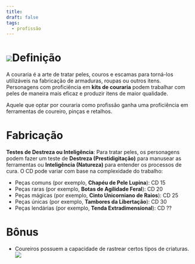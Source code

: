 ```yaml
---
title: 
draft: false
tags:
  - profissão
---
```

# ![](34hukygs.bmp)Definição
A couraria é a arte de tratar peles, couros e escamas para torná-los utilizáveis na fabricação de armaduras, roupas ou outros itens. Personagens com proficiência em **kits de couraria** podem trabalhar com peles de maneira mais eficaz e produzir itens de maior qualidade.

Aquele que optar por couraria como profissão ganha uma proficiência em ferramentas de coureiro, pinças e retalhos.
# Fabricação
**Testes de Destreza ou Inteligência**: Para tratar peles, os personagens podem fazer um teste de **Destreza (Prestidigitação)** para manusear as ferramentas ou **Inteligência (Natureza)** para entender os processos de cura. O CD pode variar com base na complexidade do trabalho:
- Peças comuns (por exemplo, **Chapéu de Pele Lupina**): CD 15
- Peças raras (por exemplo, **Botas de Agilidade Feral**): CD 20
- Peças mágicas (por exemplo, **Cinto Unicorniano de Raios**): CD 25
- Peças únicas (por exemplo, **Tambores da Libertação**): CD 30
- Peças lendárias (por exemplo, **Tenda Extradimensional**): CD ??
# Bônus
- Coureiros possuem a capacidade de rastrear certos tipos de criaturas.![](https://wow.zamimg.com/uploads/guide/images/27249.jpg?maxHeight=400)